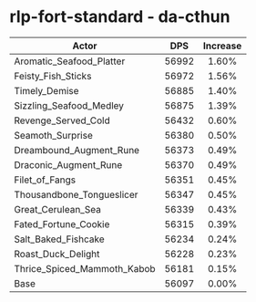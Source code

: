 # rlp-fort-standard - da-cthun
| Actor | DPS | Increase |
|---|:---:|:---:|
|Aromatic_Seafood_Platter|56992|1.60%|
|Feisty_Fish_Sticks|56972|1.56%|
|Timely_Demise|56885|1.40%|
|Sizzling_Seafood_Medley|56875|1.39%|
|Revenge_Served_Cold|56432|0.60%|
|Seamoth_Surprise|56380|0.50%|
|Dreambound_Augment_Rune|56373|0.49%|
|Draconic_Augment_Rune|56370|0.49%|
|Filet_of_Fangs|56351|0.45%|
|Thousandbone_Tongueslicer|56347|0.45%|
|Great_Cerulean_Sea|56339|0.43%|
|Fated_Fortune_Cookie|56315|0.39%|
|Salt_Baked_Fishcake|56234|0.24%|
|Roast_Duck_Delight|56228|0.23%|
|Thrice_Spiced_Mammoth_Kabob|56181|0.15%|
|Base|56097|0.00%|
